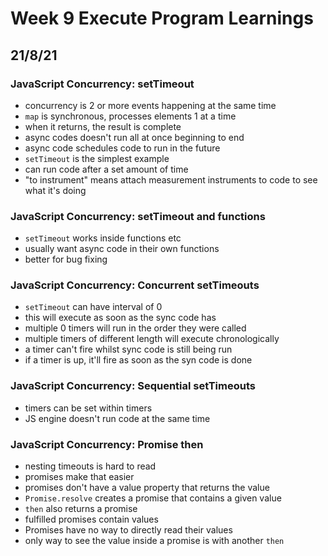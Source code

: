 # Week 9 Execute Program Learnings

## 21/8/21

### JavaScript Concurrency: setTimeout

- concurrency is 2 or more events happening at the same time
- `map` is synchronous, processes elements 1 at a time
- when it returns, the result is complete
- async codes doesn't run all at once beginning to end
- async code schedules code to run in the future
- `setTimeout` is the simplest example
- can run code after a set amount of time
- "to instrument" means attach measurement instruments to code to see what it's doing

### JavaScript Concurrency: setTimeout and functions

- `setTimeout` works inside functions etc
- usually want async code in their own functions
- better for bug fixing

### JavaScript Concurrency: Concurrent setTimeouts

- `setTimeout` can have interval of 0
- this will execute as soon as the sync code has
- multiple 0 timers will run in the order they were called
- multiple timers of different length will execute chronologically
- a timer can't fire whilst sync code is still being run
- if a timer is up, it'll fire as soon as the syn code is done

### JavaScript Concurrency: Sequential setTimeouts

- timers can be set within timers
- JS engine doesn't run code at the same time

### JavaScript Concurrency: Promise then

- nesting timeouts is hard to read
- promises make that easier
- promises don't have a value property that returns the value
- `Promise.resolve` creates a promise that contains a given value
- `then` also returns a promise
- fulfilled promises contain values
- Promises have no way to directly read their values
- only way to see the value inside a promise is with another `then`
